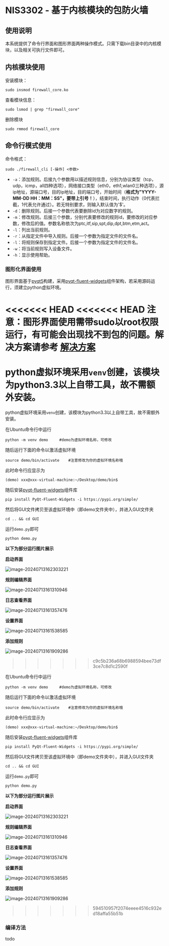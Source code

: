 # NIS3302 - 基于内核模块的包防火墙

## 使用说明

本系统提供了命令行界面和图形界面两种操作模式。只需下载bin目录中的内核模块，以及相关可执行文件即可。

## 内核模块使用

安装模块：

```shell
sudo insmod firewall_core.ko
```

查看模块信息：

```shell
sudo lsmod | grep "firewall_core"
```

删除模块

```shell
sudo rmmod firewall_core
```

## 命令行模式使用

命令格式：

```shell
sudo ./firewall_cli [-操作] <参数>
```

- `-a`：添加规则。后接九个参数用以描述规则信息，分别为协议类型（tcp，udp，icmp，all四种选项），网络接口类型（eth0，eth1,wlan0三种选项），源ip地址，源端口号，目的ip地址，目的端口号，开始时间（**格式为"YYYY-MM-DD HH：MM：SS"，要带上引号！**），结束时间，执行动作（0代表拦截，1代表允许通过）。若无特别要求，则输入默认值为'$'。
- `-d`：删除规则。后接一个参数代表要删除id为对应数字的规则。
- `-m`：修改规则。后接三个参数，分别代表要修改的规则id，要修改的对应参数，修改后的值。参数名称依次为ptc,itf,sip,spt,dip,dpt,btm,etm,act。
- `-l`：列出当前规则。
- `-r`：从指定文件中导入规则。后接一个参数为指定文件的文件名。
- `-l`：将规则保存到指定文件。后接一个参数为指定文件的文件名。
- `-w`：将当前规则写入设备文件。
- `-h`：显示使用帮助。

### **图形化界面使用**
图形界面基于[pyqt5](https://pypi.org/project/PyQt5/)构建，采用[pyqt-fluent-widgets](https://qfluentwidgets.com/zh)组件架构，若采用源码运行，须建立python虚拟环境。

<<<<<<< HEAD
<<<<<<< HEAD
**注意**：图形界面使用需带sudo以root权限运行，有可能会出现找不到包的问题。解决方案请参考 [解决方案](https://blog.csdn.net/weixin_39589455/article/details/136092916)
=======
python虚拟环境采用`venv`创建，该模块为python3.3以上自带工具，故不需额外安装。
=======
python虚拟环境采用`venv`创建，该模块为python3.3以上自带工具，故不需额外安装。

在Ubuntu命令行中运行

```shell
python -m venv demo 	#demo为虚拟环境名称，可修改
```

随后运行下面的命令以激活虚拟环境

```shell
source demo/bin/activate 	#注意修改为你的虚拟环境名称哦
```

此时命令行应显示为

```shell
(demo) xxx@xxx-virtual-machine:~/Desktop/demo/bin$ 
```

随后安装[pyqt-fluent-widgets](https://qfluentwidgets.com/zh)组件库

```shell
pip install PyQt-Fluent-Widgets -i https://pypi.org/simple/
```

然后将GUI文件拷贝至该虚拟环境中（即demo文件夹中），并进入GUI文件夹

```shell
cd .. && cd GUI
```

运行`demo.py`即可

```shell
python demo.py
```

**以下为部分运行图片展示**

**启动界面**

![image-20240713162303221](https://cdn.jsdelivr.net/gh/zlh123123/MyPictures/image-20240713162303221.png)

**规则编辑界面**

![image-20240713161310946](https://cdn.jsdelivr.net/gh/zlh123123/MyPictures/image-20240713161310946.png)

**日志查看界面**

![image-20240713161357476](https://cdn.jsdelivr.net/gh/zlh123123/MyPictures/image-20240713161357476.png)

**设置界面**

![image-20240713161538585](https://cdn.jsdelivr.net/gh/zlh123123/MyPictures/image-20240713161538585.png)

**添加规则**

![image-20240713161909286](https://cdn.jsdelivr.net/gh/zlh123123/MyPictures/image-20240713161909286.png)
>>>>>>> c9c5b236a68b6988594bee73df3ce7c8d1c2590f

在Ubuntu命令行中运行

```shell
python -m venv demo 	#demo为虚拟环境名称，可修改
```

随后运行下面的命令以激活虚拟环境

```shell
source demo/bin/activate 	#注意修改为你的虚拟环境名称哦
```

此时命令行应显示为

```shell
(demo) xxx@xxx-virtual-machine:~/Desktop/demo/bin$ 
```

随后安装[pyqt-fluent-widgets](https://qfluentwidgets.com/zh)组件库

```shell
pip install PyQt-Fluent-Widgets -i https://pypi.org/simple/
```

然后将GUI文件拷贝至该虚拟环境中（即demo文件夹中），并进入GUI文件夹

```shell
cd .. && cd GUI
```

运行`demo.py`即可

```shell
python demo.py
```

**以下为部分运行图片展示**

**启动界面**

![image-20240713162303221](https://cdn.jsdelivr.net/gh/zlh123123/MyPictures/image-20240713162303221.png)

**规则编辑界面**

![image-20240713161310946](https://cdn.jsdelivr.net/gh/zlh123123/MyPictures/image-20240713161310946.png)

**日志查看界面**

![image-20240713161357476](https://cdn.jsdelivr.net/gh/zlh123123/MyPictures/image-20240713161357476.png)

**设置界面**

![image-20240713161538585](https://cdn.jsdelivr.net/gh/zlh123123/MyPictures/image-20240713161538585.png)

**添加规则**

![image-20240713161909286](https://cdn.jsdelivr.net/gh/zlh123123/MyPictures/image-20240713161909286.png)

>>>>>>> 594510957f2074eeee4516c932ed18affa55b51b
### 编译方法

todo

